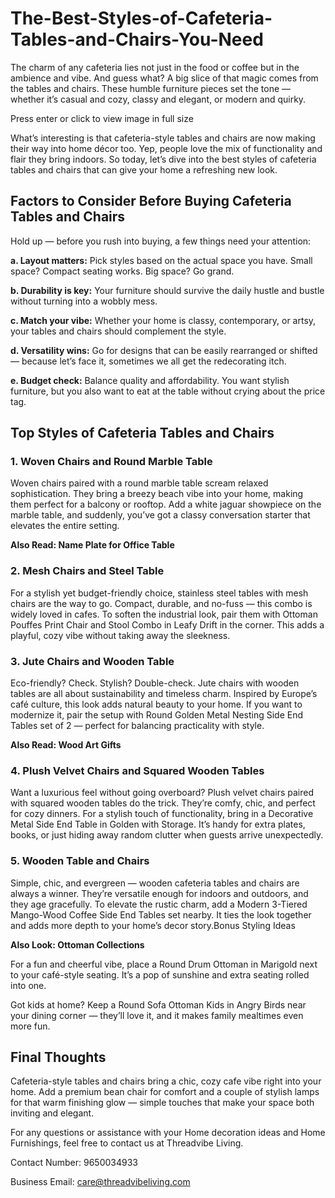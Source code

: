 # The-Best-Styles-of-Cafeteria-Tables-and-Chairs-You-Need

The charm of any cafeteria lies not just in the food or coffee but in the ambience and vibe. And guess what? A big slice of that magic comes from the tables and chairs. These humble furniture pieces set the tone — whether it’s casual and cozy, classy and elegant, or modern and quirky.

Press enter or click to view image in full size

What’s interesting is that cafeteria-style tables and chairs are now making their way into home décor too. Yep, people love the mix of functionality and flair they bring indoors. So today, let’s dive into the best styles of cafeteria tables and chairs that can give your home a refreshing new look.

## Factors to Consider Before Buying Cafeteria Tables and Chairs

Hold up — before you rush into buying, a few things need your attention:

**a. Layout matters:** Pick styles based on the actual space you have. Small space? Compact seating works. Big space? Go grand.

**b. Durability is key:** Your furniture should survive the daily hustle and bustle without turning into a wobbly mess.

**c. Match your vibe:** Whether your home is classy, contemporary, or artsy, your tables and chairs should complement the style.

**d. Versatility wins:** Go for designs that can be easily rearranged or shifted — because let’s face it, sometimes we all get the redecorating itch.

**e. Budget check:** Balance quality and affordability. You want stylish furniture, but you also want to eat at the table without crying about the price tag.

## Top Styles of Cafeteria Tables and Chairs

### 1. Woven Chairs and Round Marble Table

Woven chairs paired with a round marble table scream relaxed sophistication. They bring a breezy beach vibe into your home, making them perfect for a balcony or rooftop. Add a white jaguar showpiece on the marble table, and suddenly, you’ve got a classy conversation starter that elevates the entire setting.

**Also Read: Name Plate for Office Table**

### 2. Mesh Chairs and Steel Table

For a stylish yet budget-friendly choice, stainless steel tables with mesh chairs are the way to go. Compact, durable, and no-fuss — this combo is widely loved in cafes. To soften the industrial look, pair them with Ottoman Pouffes Print Chair and Stool Combo in Leafy Drift in the corner. This adds a playful, cozy vibe without taking away the sleekness.

### 3. Jute Chairs and Wooden Table

Eco-friendly? Check. Stylish? Double-check. Jute chairs with wooden tables are all about sustainability and timeless charm. Inspired by Europe’s café culture, this look adds natural beauty to your home. If you want to modernize it, pair the setup with Round Golden Metal Nesting Side End Tables set of 2 — perfect for balancing practicality with style.

**Also Read: Wood Art Gifts**

### 4. Plush Velvet Chairs and Squared Wooden Tables

Want a luxurious feel without going overboard? Plush velvet chairs paired with squared wooden tables do the trick. They’re comfy, chic, and perfect for cozy dinners. For a stylish touch of functionality, bring in a Decorative Metal Side End Table in Golden with Storage. It’s handy for extra plates, books, or just hiding away random clutter when guests arrive unexpectedly.

### 5. Wooden Table and Chairs

Simple, chic, and evergreen — wooden cafeteria tables and chairs are always a winner. They’re versatile enough for indoors and outdoors, and they age gracefully. To elevate the rustic charm, add a Modern 3-Tiered Mango-Wood Coffee Side End Tables set nearby. It ties the look together and adds more depth to your home’s decor story.Bonus Styling Ideas

**Also Look: Ottoman Collections**

For a fun and cheerful vibe, place a Round Drum Ottoman in Marigold next to your café-style seating. It’s a pop of sunshine and extra seating rolled into one.

Got kids at home? Keep a Round Sofa Ottoman Kids in Angry Birds near your dining corner — they’ll love it, and it makes family mealtimes even more fun.

## Final Thoughts

Cafeteria-style tables and chairs bring a chic, cozy cafe vibe right into your home. Add a premium bean chair for comfort and a couple of stylish lamps for that warm finishing glow — simple touches that make your space both inviting and elegant.

For any questions or assistance with your Home decoration ideas and Home Furnishings, feel free to contact us at Threadvibe Living.

Contact Number: 9650034933

Business Email: care@threadvibeliving.com
